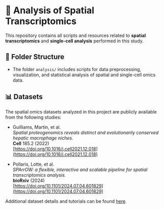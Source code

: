 # 🧬 Analysis of Spatial Transcriptomics

This repository contains all scripts and resources related to **spatial transcriptomics** and **single-cell analysis** performed in this study.

## 📂 Folder Structure
- The folder `analysis/` includes scripts for data preprocessing, visualization, and statistical analysis of spatial and single-cell omics data.

## 📊 Datasets
The spatial omics datasets analyzed in this project are publicly available from the following studies:

- Guilliams, Martin, et al.  
  *Spatial proteogenomics reveals distinct and evolutionarily conserved hepatic macrophage niches.*  
  **Cell** 185.2 (2022)  
  [https://doi.org/10.1016/j.cell2021.12.018](https://doi.org/10.1016/j.cell2021.12.018)

- Pollaris, Lotte, et al.  
  *SPArrOW: a flexible, interactive and scalable pipeline for spatial transcriptomics analysis.*  
  **bioRxiv** (2024)  
  [https://doi.org/10.1101/2024.07.04.601829](https://doi.org/10.1101/2024.07.04.601829)

Additional dataset details and tutorials can be found [here](https://spatialdata.scverse.org/en/latest/tutorials/notebooks/datasets/README.html#id27).



